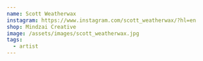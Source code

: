 ```yaml
---
name: Scott Weatherwax
instagram: https://www.instagram.com/scott_weatherwax/?hl=en
shop: Mindzai Creative
image: /assets/images/scott_weatherwax.jpg
tags:
  - artist
---
```

